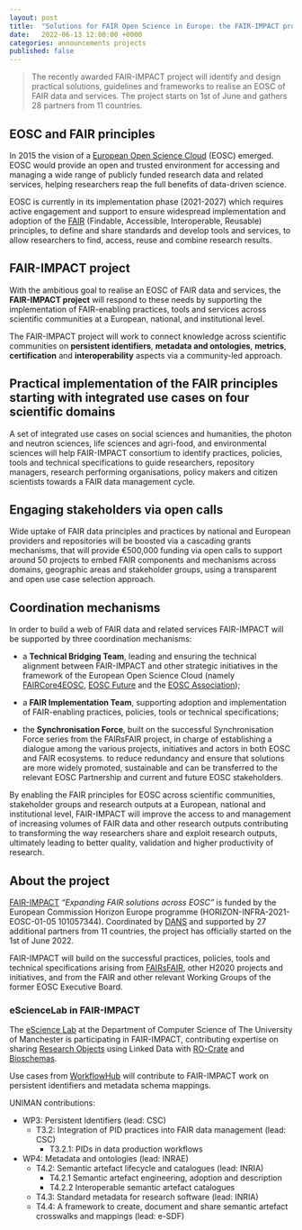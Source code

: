 ```yaml
---
layout: post
title:  "Solutions for FAIR Open Science in Europe: the FAIR-IMPACT project kicks-off"
date:   2022-06-13 12:00:00 +0000
categories: announcements projects
published: false
---
```


> The recently awarded FAIR-IMPACT project will identify and design practical solutions, guidelines and frameworks to realise an EOSC of FAIR data and services. The project starts on 1st of June and gathers 28 partners from 11 countries.

## EOSC and FAIR principles

In 2015 the vision of a [European Open Science Cloud](https://eosc.eu/) (EOSC) emerged. EOSC would provide an open and trusted environment for accessing and managing a wide range of publicly funded research data and related services, helping researchers reap the full benefits of data-driven science. 

EOSC is currently in its implementation phase (2021-2027) which requires active engagement and support to ensure widespread implementation and adoption of the [FAIR](https://www.go-fair.org/fair-principles/) (Findable, Accessible, Interoperable, Reusable) principles, to define and share standards and develop tools and services, to allow researchers to find, access, reuse and combine research results.

## FAIR-IMPACT project

With the ambitious goal to realise an EOSC of FAIR data and services, the **FAIR-IMPACT project** will respond to these needs by supporting the implementation of FAIR-enabling practices, tools and services across scientific communities at a European, national, and institutional level.  

The FAIR-IMPACT project will work to connect knowledge across scientific communities on **persistent identifiers**, **metadata and ontologies**, **metrics**, **certification** and **interoperability** aspects via a community-led approach.

## Practical implementation of the FAIR principles starting with integrated use cases on four scientific domains 

A set of integrated use cases on social sciences and humanities, the photon and neutron sciences, life sciences and agri-food, and environmental sciences will help FAIR-IMPACT consortium to identify practices, policies, tools and technical specifications to guide researchers, repository managers, research performing organisations, policy makers and citizen scientists towards a FAIR data management cycle. 

## Engaging stakeholders via open calls

Wide uptake of FAIR data principles and practices by national and European providers and repositories will be boosted via a cascading grants mechanisms, that will provide €500,000 funding via open calls to support around 50 projects to embed FAIR components and mechanisms across domains, geographic areas and stakeholder groups, using a transparent and open use case selection approach.

## Coordination mechanisms 

In order to build a web of FAIR data and related services FAIR-IMPACT will be supported by three coordination mechanisms:

* a **Technical Bridging Team**, leading and ensuring the technical alignment between FAIR-IMPACT and other strategic initiatives in the framework of the European Open Science Cloud (namely [FAIRCore4EOSC](https://www.openaire.eu/faircore4eosc-project), [EOSC Future](https://eoscfuture.eu/) and the [EOSC Association](https://eosc.eu/));

* a **FAIR Implementation Team**, supporting adoption and implementation of FAIR-enabling practices, policies, tools or technical specifications;
* the **Synchronisation Force**, built on the successful Synchronisation Force series from the FAIRsFAIR project, in charge of establishing a dialogue among the various projects, initiatives and actors in both EOSC and FAIR ecosystems. to reduce redundancy and ensure that solutions are more widely promoted, sustainable and can be transferred to the relevant EOSC Partnership and current and future EOSC stakeholders.

By enabling the FAIR principles for EOSC across scientific communities, stakeholder groups and research outputs at a European, national and institutional level, FAIR-IMPACT will improve the access to and management of increasing volumes of FAIR data and other research outputs contributing to transforming the way researchers share and exploit research outputs, ultimately leading to better quality, validation and higher productivity of research.

## About the project

[FAIR-IMPACT](http://fair-impact.eu/) _“Expanding FAIR solutions across EOSC”_ is funded by the European Commission Horizon Europe programme (HORIZON-INFRA-2021-EOSC-01-05 101057344). Coordinated by [DANS](https://dans.knaw.nl/) and supported by 27 additional partners from 11 countries, the project has officially started on the 1st of June 2022. 

FAIR-IMPACT will build on the successful practices, policies, tools and technical specifications arising from [FAIRsFAIR](https://www.fairsfair.eu/), other H2020 projects and initiatives, and from the FAIR and other relevant Working Groups of the former EOSC Executive Board. 

### eScienceLab in FAIR-IMPACT

The [eScience Lab](https://esciencelab.org.uk/) at the Department of Computer Science of The University of Manchester is participating in FAIR-IMPACT, contributing expertise on sharing [Research Objects](/products/researchobject/) using Linked Data with [RO-Crate](https://www.researchobject.org/ro-crate/) and [Bioschemas](/activities/bioschemas/).

Use cases from [WorkflowHub](/products/workflowhub/) will contribute to FAIR-IMPACT work on persistent identifiers and metadata schema mappings.

UNIMAN contributions:

* WP3: Persistent Identifiers (lead: CSC)
  - T3.2: Integration of PID practices into FAIR data management (lead: CSC)
    + T3.2.1: PIDs in data production workflows
* WP4: Metadata and ontologies (lead: INRAE)
  - T4.2: Semantic artefact lifecycle and catalogues (lead: INRIA)
    + T4.2.1 Semantic artefact engineering, adoption and description  
    + T4.2.2 Interoperable semantic artefact catalogues
  - T4.3: Standard metadata for research software (lead: INRIA)
  - T4.4: A framework to create, document and share semantic artefact crosswalks and mappings (lead: e-SDF)

